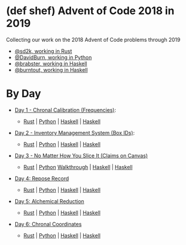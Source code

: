 # (def shef) Advent of Code 2018 in 2019

Collecting our work on the 2018 Advent of Code problems through 2019

- [@sd2k, working in Rust](https://github.com/sd2k/aoc-2018)
- [@DavidBurn, working in Python](https://github.com/DavidBurn/advent-of-code)
- [@brabster, working in Haskell](https://github.com/brabster/advent-of-code-2018-haskell)
- [@burntout, working in Haskell](https://github.com/burntout/aoc2018)

# By Day

- [Day 1 - Chronal Calibration (Frequencies)](https://adventofcode.com/2018/day/1):
    - [Rust](https://github.com/sd2k/aoc-2018/blob/master/day01/src/lib.rs)
    | [Python](https://github.com/DavidBurn/advent-of-code/blob/master/2018/01/AdventDay1.py)
    | [Haskell](https://github.com/brabster/advent-of-code-2018-haskell/blob/master/src/Day1/Solution.hs)
    | [Haskell](https://github.com/burntout/aoc2018/blob/master/1a.hs)
    
- [Day 2 - Inventory Management System (Box IDs)](https://adventofcode.com/2018/day/2):
    - [Rust](https://github.com/sd2k/aoc-2018/blob/master/day02/src/lib.rs)
    | [Python](https://github.com/DavidBurn/advent-of-code/blob/master/2018/02/AdventDay2.py)
    | [Haskell](https://github.com/brabster/advent-of-code-2018-haskell/blob/master/src/Day2/Solution.hs)
    | [Haskell](https://github.com/burntout/aoc2018/blob/master/2a.hs)
- [Day 3 - No Matter How You Slice It (Claims on Canvas)](https://adventofcode.com/2018/day/3)
    - [Rust](https://github.com/sd2k/aoc-2018/blob/master/day03/src/lib.rs)
    | [Python](https://github.com/DavidBurn/advent-of-code/blob/master/2018/03/AdventDay3.py)
      [Walkthrough](https://github.com/DavidBurn/advent-of-code/blob/master/2018/03/Advent%20day%203%20walkthrough.ipynb)
    | [Haskell](https://github.com/brabster/advent-of-code-2018-haskell/blob/master/src/Day3/Solution.hs)
    | [Haskell](https://github.com/burntout/aoc2018/blob/master/3a.hs)
- [Day 4: Repose Record](https://adventofcode.com/2018/day/4)
    - [Rust](https://github.com/sd2k/aoc-2018/blob/master/day04/src/lib.rs)
    | [Python](https://github.com/DavidBurn/advent-of-code/blob/master/2018/04/AdventDay4.py)
    | [Haskell](https://github.com/brabster/advent-of-code-2018-haskell/blob/master/src/Day4/Solution.hs)
    | [Haskell](https://github.com/burntout/aoc2018/blob/master/4.hs)
- [Day 5: Alchemical Reduction](https://adventofcode.com/2018/day/5)
    - [Rust](https://github.com/sd2k/aoc-2018/blob/master/day05/src/lib.rs)
    | [Python](https://github.com/DavidBurn/advent-of-code/blob/master/2018/05/AdventDay5.py)
    | [Haskell](https://github.com/brabster/advent-of-code-2018-haskell/blob/master/src/Day5/Solution.hs)
    | [Haskell](https://github.com/burntout/aoc2018/blob/master/5.hs)
- [Day 6: Chronal Coordinates](https://adventofcode.com/2018/day/6)
    - [Rust](https://github.com/sd2k/aoc-2018/blob/master/day06/src/lib.rs)
    | [Python](https://github.com/DavidBurn/advent-of-code/blob/master/2018/06/AdventDay6Functional.py)
    | [Haskell](https://github.com/brabster/advent-of-code-2018-haskell/blob/master/src/Day6/Solution.hs)
    | [Haskell](https://github.com/burntout/aoc2018/blob/master/6.hs)
